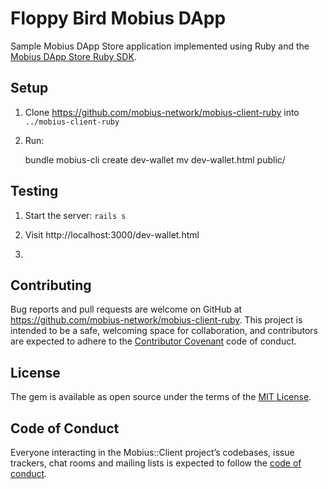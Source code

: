 # Floppy Bird Mobius DApp

Sample Mobius DApp Store application implemented using Ruby and the [Mobius DApp Store Ruby SDK](https://github.com/mobius-network/mobius-client-ruby).

## Setup

1. Clone https://github.com/mobius-network/mobius-client-ruby into `../mobius-client-ruby`

2. Run:


    bundle
    mobius-cli create dev-wallet
    mv dev-wallet.html public/

## Testing

1. Start the server: `rails s`

2. Visit http://localhost:3000/dev-wallet.html

3. 

## Contributing

Bug reports and pull requests are welcome on GitHub at https://github.com/mobius-network/mobius-client-ruby. This project is intended to be a safe, welcoming space for collaboration, and contributors are expected to adhere to the [Contributor Covenant](http://contributor-covenant.org) code of conduct.

## License

The gem is available as open source under the terms of the [MIT License](https://opensource.org/licenses/MIT).

## Code of Conduct

Everyone interacting in the Mobius::Client project’s codebases, issue trackers, chat rooms and mailing lists is expected to follow the [code of conduct](https://github.com/[USERNAME]/mobius-client/blob/master/CODE_OF_CONDUCT.md).

